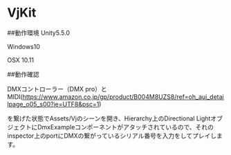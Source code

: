 # VjKit
##動作環境
Unity5.5.0

Windows10

OSX 10.11

##動作確認

DMXコントローラー（DMX pro）とMIDI(https://www.amazon.co.jp/gp/product/B004M8UZS8/ref=oh_aui_detailpage_o05_s00?ie=UTF8&psc=1)

を繋げた状態でAssets/Vjのシーンを開き、Hierarchy上のDirectional LightオブジェクトにDmxExampleコンポーネントがアタッチされているので、それのinspector上のportにDMXの繋がっているシリアル番号を入力をしてプレイします。
